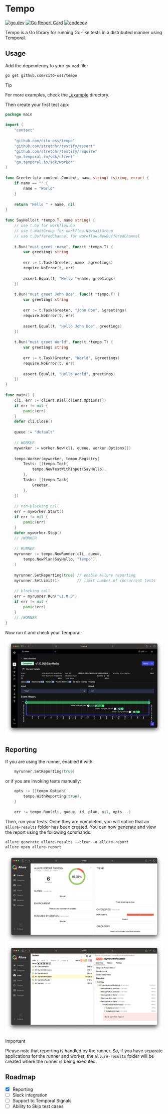# Tempo

[![go.dev](https://img.shields.io/static/v1?label=go.dev&message=reference&color=00add8)](https://pkg.go.dev/github.com/cito-oss/tempo)
[![Go Report Card](https://goreportcard.com/badge/github.com/cito-oss/tempo)](https://goreportcard.com/report/github.com/cito-oss/tempo)
[![codecov](https://codecov.io/github/cito-oss/tempo/graph/badge.svg?token=BS3ZUEQD8U)](https://codecov.io/github/cito-oss/tempo)

Tempo is a Go library for running Go-like tests in a distributed manner using Temporal.

## Usage

Add the dependency to your `go.mod` file:

```bash
go get github.com/cito-oss/tempo
```

> [!TIP]
> For more examples, check the [_example](/_example) directory.

Then create your first test app:

```go
package main

import (
	"context"

	"github.com/cito-oss/tempo"
	"github.com/stretchr/testify/assert"
	"github.com/stretchr/testify/require"
	"go.temporal.io/sdk/client"
	"go.temporal.io/sdk/worker"
)

func Greeter(ctx context.Context, name string) (string, error) {
	if name == "" {
		name = "World"
	}

	return "Hello " + name, nil
}

func SayHello(t *tempo.T, name string) {
	// use t.Go for workflow.Go
	// use t.WaitGroup for workflow.NewWaitGroup
	// use t.BufferedChannel for workflow.NewBufferedChannel

	t.Run("must greet :name", func(t *tempo.T) {
		var greetings string

		err := t.Task(Greeter, name, &greetings)
		require.NoError(t, err)

		assert.Equal(t, "Hello "+name, greetings)
	})

	t.Run("must greet John Doe", func(t *tempo.T) {
		var greetings string

		err := t.Task(Greeter, "John Doe", &greetings)
		require.NoError(t, err)

		assert.Equal(t, "Hello John Doe", greetings)
	})

	t.Run("must greet World", func(t *tempo.T) {
		var greetings string

		err := t.Task(Greeter, "World", &greetings)
		require.NoError(t, err)

		assert.Equal(t, "Hello World", greetings)
	})
}

func main() {
	cli, err := client.Dial(client.Options{})
	if err != nil {
		panic(err)
	}
	defer cli.Close()

	queue := "default"

	// WORKER
	myworker := worker.New(cli, queue, worker.Options{})

	tempo.Worker(myworker, tempo.Registry{
		Tests: []tempo.Test{
			tempo.NewTestWithInput(SayHello),
		},
		Tasks: []tempo.Task{
			Greeter,
		},
	})

	// non-blocking call
	err = myworker.Start()
	if err != nil {
		panic(err)
	}
	defer myworker.Stop()
	// /WORKER

	// RUNNER
	myrunner := tempo.NewRunner(cli, queue,
		tempo.NewPlan(SayHello, "Tempo"),
	)

	myrunner.SetReporting(true) // enable Allure reporting
	myrunner.SetLimit(1)        // limit number of concurrent tests

	// blocking call
	err = myrunner.Run("v1.0.0")
	if err != nil {
		panic(err)
	}
	// /RUNNER
}
```

Now run it and check your Temporal:

![Temporal Screenshot](screenshot-temporal.png)

## Reporting

If you are using the runner, enabled it with:

```go
	myrunner.SetReporting(true)
```

or if you are invoking tests manually:

```go
	opts := []tempo.Option{
		tempo.WithReporting(true),
	}

	err := tempo.Run(cli, queue, id, plan, nil, opts...)
```

Then, run your tests. Once they are completed, you will notice that an `allure-results` folder has been created. You can now generate and view the report using the following commands:

```shell
allure generate allure-results --clean -o allure-report
allure open allure-report
```

![Allure Report Screenshot 1](screenshot-report1.png)
![Allure Report Screenshot 2](screenshot-report2.png)

> [!IMPORTANT]
> Please note that reporting is handled by the runner. So, if you have separate applications for the runner and worker, the `allure-results` folder will be created where the runner is being executed.

## Roadmap

- [x] Reporting
- [ ] Slack integration
- [ ] Support to Temporal Signals
- [ ] Ability to Skip test cases
